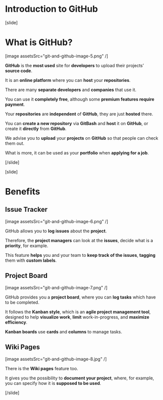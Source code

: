 # Introduction to GitHub

[slide]
# What is GitHub?

[image assetsSrc="git-and-github-image-5.png" /]

**GitHub** is the **most used** site for **developers** to upload their projects’ **source code**.

It is an **online platform** where you can **host** your **repositories**.

There are many **separate developers** and **companies** that use it.

You can use it **completely free**, although some **premium features require payment**.

Your **repositories** are **independent** of **GitHub**, they are just **hosted** there.

You can **create a new repository** via **GitBash** and **host** it on **GitHub**, or create it **directly** from **GitHub**.

We advise you to **upload** your **projects** on **GitHub** so that people can check them out.

What is more, it can be used as your **portfolio** when **applying for a job**.

[/slide]

[slide]
# Benefits

## Issue Tracker

[image assetsSrc="git-and-github-image-6.png" /]

GitHub allows you to **log issues** about the **project**.

Therefore, the **project managers** can look at the **issues**, decide what is a **priority**, for example.

This feature **helps** you and your team to **keep track of the issues**, **tagging** them with **custom labels**.

## Project Board

[image assetsSrc="git-and-github-image-7.png" /]

GitHub provides you a **project board**, where you can **log tasks** which have to be completed.

It follows the **Kanban style**, which is an **agile project management tool**, designed to help **visualize work**, **limit** work-in-progress, and **maximize efficiency**.

**Kanban boards** use **cards** and **columns** to manage tasks.

## Wiki Pages

[image assetsSrc="git-and-github-image-8.jpg" /]

There is the **Wiki pages** feature too.

It gives you the possibility to **document your project**, where, for example, you can specify how it is **supposed to be used**.

[/slide]